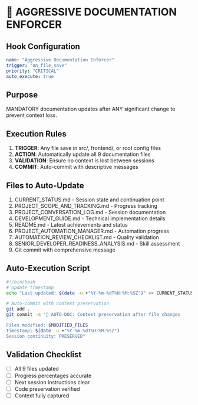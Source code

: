 # 🚨 AGGRESSIVE DOCUMENTATION ENFORCER

## Hook Configuration
```yaml
name: "Aggressive Documentation Enforcer"
trigger: "on_file_save"
priority: "CRITICAL"
auto_execute: true
```

## Purpose
MANDATORY documentation updates after ANY significant change to prevent context loss.

## Execution Rules
1. **TRIGGER**: Any file save in src/, frontend/, or root config files
2. **ACTION**: Automatically update all 9 documentation files
3. **VALIDATION**: Ensure no context is lost between sessions
4. **COMMIT**: Auto-commit with descriptive messages

## Files to Auto-Update
1. CURRENT_STATUS.md - Session state and continuation point
2. PROJECT_SCOPE_AND_TRACKING.md - Progress tracking
3. PROJECT_CONVERSATION_LOG.md - Session documentation
4. DEVELOPMENT_GUIDE.md - Technical implementation details
5. README.md - Latest achievements and status
6. PROJECT_AUTOMATION_MANAGER.md - Automation progress
7. AUTOMATION_REVIEW_CHECKLIST.md - Quality validation
8. SENIOR_DEVELOPER_READINESS_ANALYSIS.md - Skill assessment
9. Git commit with comprehensive message

## Auto-Execution Script
```bash
#!/bin/bash
# Update timestamp
echo "Last updated: $(date -u +"%Y-%m-%dT%H:%M:%SZ")" >> CURRENT_STATUS.md

# Auto-commit with context preservation
git add .
git commit -m "🤖 AUTO-DOC: Context preservation after file changes

Files modified: $MODIFIED_FILES
Timestamp: $(date -u +"%Y-%m-%dT%H:%M:%SZ")
Session continuity: PRESERVED"
```

## Validation Checklist
- [ ] All 9 files updated
- [ ] Progress percentages accurate
- [ ] Next session instructions clear
- [ ] Code preservation verified
- [ ] Context fully captured